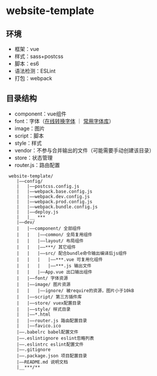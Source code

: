 # website-template

## 环境

- 框架：vue
- 样式：sass+postcss
- 脚本：es6
- 语法检测：ESLint
- 打包：webpack

## 目录结构

- component：vue组件
- font：字体（[在线转换字体](https://onlinefontconverter.com/) ｜ [常用字体库](https://github.com/JoshuaYang/web-fonts)）
- image：图片
- script：脚本
- style：样式
- vendor：不参与合并输出的文件（可能需要手动创建该目录）
- store：状态管理
- router.js：路由配置

```
 website-template/    
    |——config/    
    |   |——postcss.config.js    
    |   |——webpack.base.config.js    
    |   |——webpack.dev.config.js    
    |   |——webpack.prod.config.js    
    |   |——webpack.bundle.config.js    
    |   |——deploy.js    
    |   |__ ***    
    |——dev/    
    |   |——component/ 全部组件    
    |   |   |——common/ 全局复用组件    
    |   |   |——layout/ 布局组件    
    |   |   |——***/ 其它组件    
    |   |   |——src/ 配合bundle命令输出编译后js组件    
    |   |   |   |——***.vue 可复用化组件    
    |   |   |   |——***.js 输出文件    
    |   |   |——App.vue 出口输出组件    
    |   |——font/ 字体资源    
    |   |——image/ 图片资源    
    |   |   |——ignore/ 被require的资源，图片小于10kB    
    |   |——script/ 第三方插件库    
    |   |——store/ vuex配置目录    
    |   |——style/ 样式目录    
    |   |——*.html    
    |   |——router.js 路由配置目录    
    |   |——favico.ico    
    |——.babelrc babel配置文件    
    |——.eslintignore eslint忽略列表    
    |——.eslintrc eslint配置文件    
    |——.gitignore    
    |——.package.json 项目配置目录    
    |——README.md 说明文档    
    |__***/**
```

